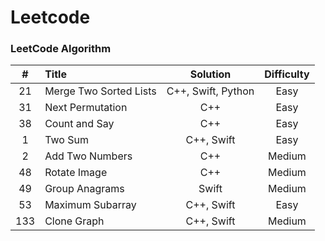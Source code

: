 # Leetcode

### LeetCode Algorithm
|#|Title|Solution|Difficulty|
|:------:|:---------------------------|:---------------:|:----------:|
|21|Merge Two Sorted Lists|C++, Swift, Python| Easy |
|31|Next Permutation|C++| Easy |
|38|Count and Say|C++| Easy |
|1|Two Sum|C++, Swift| Easy |
|2|Add Two Numbers|C++| Medium |
|48|Rotate Image|C++| Medium |
|49|Group Anagrams|Swift| Medium |
|53|Maximum Subarray|C++, Swift| Easy |
|133|Clone Graph|C++, Swift| Medium |

